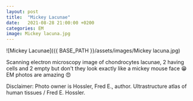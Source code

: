 ```yaml
---
layout: post
title:  "Mickey Lacunae"
date:   2021-08-28 21:00:00 +0200
categories: EM
image: Mickey lacuna.jpg
---
```


![Mickey Lacunae]({{ BASE_PATH }}/assets/images/Mickey lacuna.jpg)


Scanning electron microscopy image of chondrocytes lacunae, 2 having cells and 2 empty but don't they look exactly like a mickey mouse face 😁
EM photos are amazing 😍

Disclaimer: Photo owner is Hossler, Fred E., author.
Ultrastructure atlas of human tissues / Fred E. Hossler.

